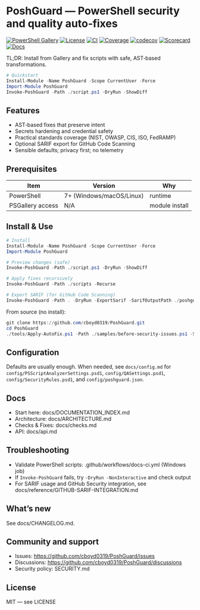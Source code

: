 # PoshGuard — PowerShell security and quality auto‑fixes

[![PowerShell Gallery](https://img.shields.io/powershellgallery/v/PoshGuard.svg)](https://www.powershellgallery.com/packages/PoshGuard)
[![License](https://img.shields.io/github/license/cboyd0319/PoshGuard.svg)](LICENSE)
[![CI](https://github.com/cboyd0319/PoshGuard/actions/workflows/ci.yml/badge.svg)](https://github.com/cboyd0319/PoshGuard/actions/workflows/ci.yml)
[![Coverage](https://github.com/cboyd0319/PoshGuard/actions/workflows/coverage.yml/badge.svg)](https://github.com/cboyd0319/PoshGuard/actions/workflows/coverage.yml)
[![codecov](https://codecov.io/github/cboyd0319/PoshGuard/graph/badge.svg?token=R4DPM6WAKV)](https://codecov.io/github/cboyd0319/PoshGuard)
[![Scorecard](https://github.com/cboyd0319/PoshGuard/actions/workflows/scorecard.yml/badge.svg)](https://github.com/cboyd0319/PoshGuard/actions/workflows/scorecard.yml)
[![Docs](https://github.com/cboyd0319/PoshGuard/actions/workflows/docs-ci.yml/badge.svg)](https://github.com/cboyd0319/PoshGuard/actions/workflows/docs-ci.yml)

TL;DR: Install from Gallery and fix scripts with safe, AST‑based transformations.

```powershell
# Quickstart
Install-Module -Name PoshGuard -Scope CurrentUser -Force
Import-Module PoshGuard
Invoke-PoshGuard -Path ./script.ps1 -DryRun -ShowDiff
```

## Features

- AST‑based fixes that preserve intent
- Secrets hardening and credential safety
- Practical standards coverage (NIST, OWASP, CIS, ISO, FedRAMP)
- Optional SARIF export for GitHub Code Scanning
- Sensible defaults; privacy first; no telemetry

## Prerequisites

| Item | Version | Why |
|------|---------|-----|
| PowerShell | 7+ (Windows/macOS/Linux) | runtime |
| PSGallery access | N/A | module install |

## Install & Use

```powershell
# Install
Install-Module -Name PoshGuard -Scope CurrentUser -Force
Import-Module PoshGuard

# Preview changes (safe)
Invoke-PoshGuard -Path ./script.ps1 -DryRun -ShowDiff

# Apply fixes recursively
Invoke-PoshGuard -Path ./scripts -Recurse

# Export SARIF (for GitHub Code Scanning)
Invoke-PoshGuard -Path . -DryRun -ExportSarif -SarifOutputPath ./poshguard-results.sarif
```

From source (no install):

```powershell
git clone https://github.com/cboyd0319/PoshGuard.git
cd PoshGuard
./tools/Apply-AutoFix.ps1 -Path ./samples/before-security-issues.ps1 -ShowDiff
```

## Configuration

Defaults are usually enough. When needed, see `docs/config.md` for `config/PSScriptAnalyzerSettings.psd1`, `config/QASettings.psd1`, `config/SecurityRules.psd1`, and `config/poshguard.json`.

## Docs

- Start here: docs/DOCUMENTATION_INDEX.md
- Architecture: docs/ARCHITECTURE.md
- Checks & Fixes: docs/checks.md
- API: docs/api.md

## Troubleshooting

- Validate PowerShell scripts: .github/workflows/docs-ci.yml (Windows job)
- If `Invoke-PoshGuard` fails, try `-DryRun -NonInteractive` and check output
- For SARIF usage and GitHub Security integration, see docs/reference/GITHUB-SARIF-INTEGRATION.md

## What’s new

See docs/CHANGELOG.md.

## Community and support

- Issues: <https://github.com/cboyd0319/PoshGuard/issues>
- Discussions: <https://github.com/cboyd0319/PoshGuard/discussions>
- Security policy: SECURITY.md

## License

MIT — see LICENSE
